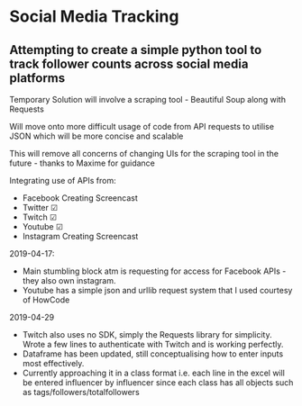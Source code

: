 # Social Media Tracking

## Attempting to create a simple python tool to track follower counts across social media platforms

Temporary Solution will involve a scraping tool - Beautiful Soup along with Requests

Will move onto more difficult usage of code from API requests to utilise JSON which will be more concise and scalable

This will remove all concerns of changing UIs for the scraping tool in the future - thanks to Maxime for guidance

Integrating use of APIs from:
* Facebook Creating Screencast
* Twitter &#x2611;
* Twitch &#x2611;
* Youtube &#x2611;
* Instagram Creating Screencast


2019-04-17: 
* Main stumbling block atm is requesting for access for Facebook APIs - they also own instagram.
* Youtube has a simple json and urllib request system that I used courtesy of HowCode

2019-04-29
* Twitch also uses no SDK, simply the Requests library for simplicity. Wrote a few lines to authenticate with Twitch and is working perfectly.
* Dataframe has been updated, still conceptualising how to enter inputs most effectively.
* Currently approaching it in a class format i.e. each line in the excel will be entered influencer by influencer since each class has all objects such as tags/followers/totalfollowers



